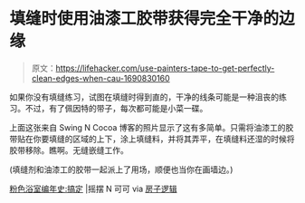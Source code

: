 # 填缝时使用油漆工胶带获得完全干净的边缘

> 原文：<https://lifehacker.com/use-painters-tape-to-get-perfectly-clean-edges-when-cau-1690830160>

如果你没有填缝练习，试图在填缝时得到直的，干净的线条可能是一种沮丧的练习。不过，有了佩因特的带子，每次都可能是小菜一碟。



上面这张来自 Swing N Cocoa 博客的照片显示了这有多简单。只需将油漆工的胶带贴在你要填缝的区域的上下，涂上填缝料，并将其弄平，在填缝料还湿的时候将胶带移除。瞧啊。无缝嵌缝工作。

(填缝剂和油漆工的胶带一起派上了用场，顺便也当你在画墙边。)

[粉色浴室编年史:搞定](http://swingncocoa.blogspot.com/2012/09/pink-bathroom-chronicles-done.html) |摇摆 N 可可 via [房子逻辑](http://www.houselogic.com/home-advice/maintenance-repair/7-home-hacks-make-maintenance-easier/?sf7908937=1)
